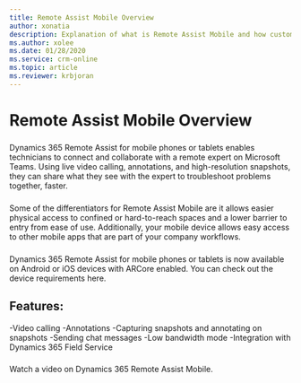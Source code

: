 ```yaml
---
title: Remote Assist Mobile Overview
author: xonatia
description: Explanation of what is Remote Assist Mobile and how customers can leverage the app
ms.author: xolee
ms.date: 01/28/2020
ms.service: crm-online
ms.topic: article
ms.reviewer: krbjoran
---
```

# Remote Assist Mobile Overview

###
Dynamics 365 Remote Assist for mobile phones or tablets enables technicians to connect and collaborate with a remote expert on Microsoft Teams. Using live video calling, annotations, and high-resolution snapshots, they can share what they see with the expert to troubleshoot problems together, faster. 
###
Some of the differentiators for Remote Assist Mobile are it allows easier physical access to confined or hard-to-reach spaces and a lower barrier to entry from ease of use. Additionally, your mobile device allows easy access to other mobile apps that are part of your company workflows. 
###
Dynamics 365 Remote Assist for mobile phones or tablets is now available on Android or iOS devices with ARCore enabled. You can check out the device requirements here.

## Features: 
-Video calling 
-Annotations 
-Capturing snapshots and annotating on snapshots
-Sending chat messages
-Low bandwidth mode
-Integration with Dynamics 365 Field Service 
###
Watch a video on Dynamics 365 Remote Assist Mobile. 
 
 
 
